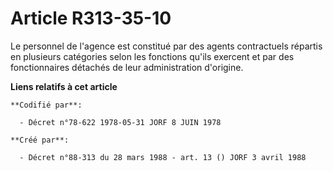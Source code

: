 # Article R313-35-10

Le personnel de l'agence est constitué par des agents contractuels répartis en plusieurs catégories selon les fonctions
qu'ils exercent et par des fonctionnaires détachés de leur administration d'origine.

**Liens relatifs à cet article**

	**Codifié par**:

	  - Décret n°78-622 1978-05-31 JORF 8 JUIN 1978

	**Créé par**:

	  - Décret n°88-313 du 28 mars 1988 - art. 13 () JORF 3 avril 1988
